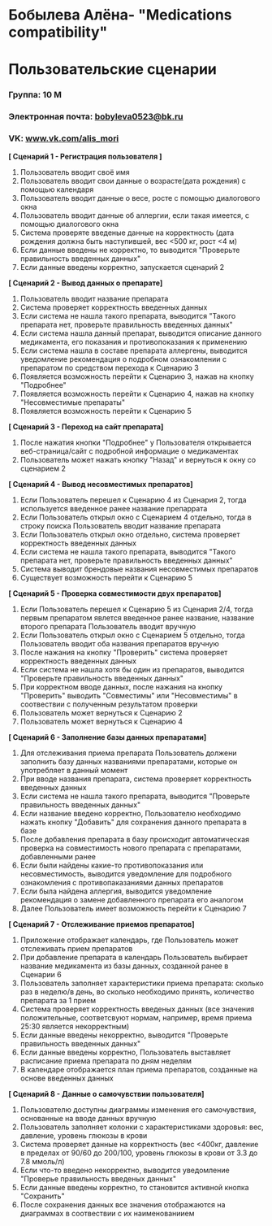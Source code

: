 # Бобылева Алёна- "Medications compatibility"
# Пользовательские сценарии

### Группа: 10  М
### Электронная почта: bobyleva0523@bk.ru
### VK: www.vk.com/alis_mori

**[ Сценарий 1 - Регистрация пользователя ]**
1. Пользователь вводит своё имя
2. Пользователь вводит свои данные о возрасте(дата рождения) с помощью календаря
3. Пользователь вводит данные о весе, росте с помощью диалогового окна
4. Пользователь вводит данные об аллергии, если такая имеется, с помощью диалогового окна
5. Система проверяте введеные данные на корректность (дата рождения должна быть наступившей, вес <500 кг, рост <4 м)
6. Если данные введены не корректно, то выводится "Проверьте правильность введенных данных"
7. Если данные введены корректно, запускается сценарий 2

**[ Сценарий 2 - Вывод данных о препарате]**
1. Пользователь вводит название препарата
2. Система проверяет корректность введенных данных
3. Если система не нашла такого препарата, выводится "Такого препарата нет, проверьте правильность введенных данных"
4. Если система нашла данный препарат, выводится описание данного медикамента, его показания и противопоказания к применению
5. Если система нашла в составе препарата аллергены, выводится уведомление рекомендация о подробном ознакомлении с препаратом по средством перехода к Сценарию 3
6. Появляется возможность перейти к Сценарию 3, нажав на кнопку "Подробнее"
7. Появляется возможность перейти к Сценарию 4, нажав на кнопку "Несовместимые препараты"
8. Появляется возможность перейти к Сценарию 5

**[ Сценарий 3 - Переход на сайт препарата]**
1. После нажатия кнопки "Подробнее" у Пользователя открывается веб-страница/сайт с подробной информацие о медикаментах
2. Пользователь может нажать кнопку "Назад" и вернуться к окну со сценарием 2

**[ Сценарий 4 - Вывод несовместимых препаратов]**
1. Если Пользователь перешел к Сценарию 4 из Сценария 2, тогда используется введенное ранее название препаррата
2. Если Пользователь открыл окно с Сценарием 4 отдельно, тогда в строку поиска Пользователь вводит название препарата
3. Если Пользователь открыл окно отдельно, система проверяет корректность введенных данных
4. Если система не нашла такого препарата, выводится "Такого препарата нет, проверьте правильность введенных данных"
5. Система выводит брендовые названия несовместимых препаратов
6. Существует возможность перейти к Сценарию 5

**[ Сценарий 5 - Проверка совместимости двух препаратов]**
1. Если Пользователь перешел к Сценарию 5 из Сценария 2/4, тогда первым препаратом явлется введенное ранее название, название второго препарата Пользователь вводит вручную
2. Если Пользователь открыл окно с Сценарием 5 отдельно, тогда Пользователь вводит оба названия препаратов вручную
2. После нажания на кнопку "Проверить" система проверяет корректность введенных данных
3. Если система не нашла хотя бы один из препаратов, выводится "Проверьте правильность введенных данных"
4. При корректном вводе данных, после нажания на кнопку "Проверить" выводить "Совместимы" или "Несовместимы" в соотвествии с полученным результатом проверки
5. Пользователь может вернуться к Сценарию 2
6. Пользователь может вернуться к Сценарию 4

**[ Сценарий 6 - Заполнение базы данных препаратами]**
1. Для отслеживания приема препарата Пользователь должени заполнить базу данных названиями препаратами, которые он употребляет в данный момент
2. При вводе названия препарата, система проверяет корректность введенных данных
3. Если система не нашла такого препарата, выводится "Проверьте правильность введенных данных"
4. Если название введено корректно, Пользователю необходимо нажать кнопку "Добавить" для сохранения данного препарата в базе
5. После добавления препарата в базу происходит автоматическая проверка на совместимость нового препарата с препаратами, добавленными ранее
6. Если были найдены какие-то противопоказания или несовместимость, выводится уведомление для подробного ознакомления с противопаказаниями данных препаратов
7. Если была найдена аллергия, выводится уведомление рекомендация о замене добавленного препарата его аналогом
8. Далее Пользователь имеет возможность перейти к Сценарию 7 

**[ Сценарий 7 - Отслеживание приемов препаратов]**
1. Приложение отображает календарь, где Пользователь может отслеживать прием препаратов
2. При добавление препарата в календарь Пользователь выбирает название медикамента из базы данных, созданной ранее в Сценарии 6
3. Пользователь заполняет характеристики приема препарата: сколько раз в неделю/в день, во сколько необходимо принять, количество препарата за 1 прием
4. Система проверяет корректность введеных данных (все значения положительные, соответсвуют нормам, например, время приема 25:30 является некорректным)
5. Если данные введены некорректно, выводится "Проверьте правильность введенных данных"
6. Если данные введены корректно, Пользователь выставляет расписание приема препарата по дням неделям
7. В календаре отображается план приема препаратов, созданные на основе введенных данных


**[ Сценарий 8 - Данные о самочувствии пользователя]**
1. Пользователю доступны диаграммы изменения его самочувствия, основанные на вводе данных вручную
2. Пользователь заполняет колонки с характеристиками здоровья: вес, давление, уровень глюкозы в крови
3. Система проверяет данные на корректность (вес <400кг, давление в пределах от 90/60 до 200/100, уровень глюкозы в крови от 3.3 до 7.8 ммоль/л)
4. Если что-то введено некорректно, выводится уведомление "Проверье правильность введеных данных"
5. Если данные введены корректно, то становится активной кнопка "Сохранить"
6. После сохранения данных все значения отображаются на диаграммах в соотвествии с их наименованиием




